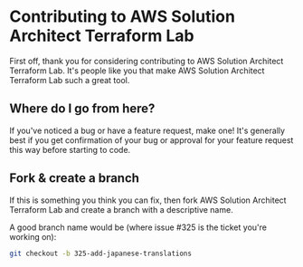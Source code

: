 # Contributing to AWS Solution Architect Terraform Lab

First off, thank you for considering contributing to AWS Solution Architect Terraform Lab. It's people like you that make AWS Solution Architect Terraform Lab such a great tool.

## Where do I go from here?

If you've noticed a bug or have a feature request, make one! It's generally best if you get confirmation of your bug or approval for your feature request this way before starting to code.

## Fork & create a branch

If this is something you think you can fix, then fork AWS Solution Architect Terraform Lab and create a branch with a descriptive name.

A good branch name would be (where issue #325 is the ticket you're working on):

```bash
git checkout -b 325-add-japanese-translations
```
